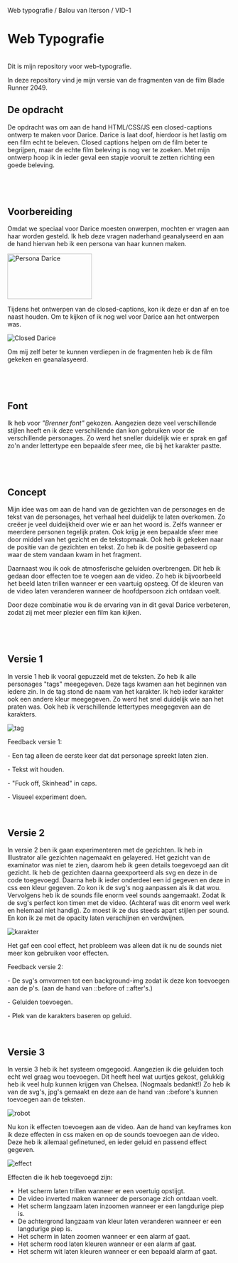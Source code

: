 <p>Web typografie / Balou van Iterson / VID-1</p>
<h1>Web Typografie</h1>
<p><br />Dit is mijn repository voor web-typografie.</p>
<p>In deze repository vind je mijn versie van de fragmenten van de film Blade Runner 2049.</p>
<h2>De opdracht</h2>
<p>De opdracht was om aan de hand HTML/CSS/JS een closed-captions ontwerp te maken voor Darice. Darice is laat doof, hierdoor is het lastig om een film echt te beleven. Closed captions helpen om de film beter te begrijpen, maar de echte film beleving is nog ver te zoeken. Met mijn ontwerp hoop ik in ieder geval een stapje vooruit te zetten richting een goede beleving.&nbsp;</p>
<h2>&nbsp;</h2>
<h2>Voorbereiding</h2>
<p>Omdat we speciaal voor Darice moesten onwerpen, mochten er vragen aan haar worden gesteld. Ik heb deze vragen naderhand geanalyseerd en aan de hand hiervan heb ik een persona van haar kunnen maken.</p>
<p><img src="/darice.jpg" alt="Persona Darice" width="190" height="102" /></p>
<p>Tijdens het ontwerpen van de closed-captions, kon ik deze er dan af en toe naast houden. Om te kijken of ik nog wel voor Darice aan het ontwerpen was.</p>
<p><img src="/dariceclosed.png" alt="Closed Darice" /></p>
<p>Om mij zelf beter te kunnen verdiepen in de fragmenten heb ik de film gekeken en geanalasyeerd.&nbsp;</p>
<h2>&nbsp;</h2>
<h2>Font</h2>
<p>Ik heb voor <em>"Brenner font"&nbsp;</em>gekozen. Aangezien deze veel verschillende stijlen heeft en ik deze verschillende dan kon gebruiken voor de verschillende personages. Zo werd het sneller duidelijk wie er sprak en gaf zo'n ander lettertype een bepaalde sfeer mee, die bij het karakter pastte.</p>
<h2>&nbsp;</h2>
<h2>Concept</h2>
<p>Mijn idee was om aan de hand van de gezichten van de personages en de tekst van de personages, het verhaal heel duidelijk te laten overkomen. Zo cre&euml;er je veel duideijkheid over wie er aan het woord is. Zelfs wanneer er meerdere personen tegelijk praten. Ook krijg je een bepaalde sfeer mee door middel van het gezicht en de tekstopmaak. Ook heb ik gekeken naar de positie van de gezichten en tekst. Zo heb ik de positie gebaseerd op waar de stem vandaan kwam in het fragment.&nbsp;</p>
<p>Daarnaast wou ik ook de atmosferische geluiden overbrengen. Dit heb ik gedaan door effecten toe te voegen aan de video. Zo heb ik bijvoorbeeld het beeld laten trillen wanneer er een vaartuig opsteeg. Of de kleuren van de video laten veranderen wanneer de hoofdpersoon zich ontdaan voelt.</p>
<p>Door deze combinatie wou ik de ervaring van in dit geval Darice verbeteren, zodat zij met meer plezier een film kan kijken.</p>
<h2>&nbsp;</h2>
<h2>Versie 1</h2>
<p>In versie 1 heb ik vooral gepuzzeld met de teksten. Zo heb ik alle personages "tags" meegegeven. Deze tags kwamen aan het beginnen van iedere zin. In de tag stond de naam van het karakter. Ik heb ieder karakter ook een andere kleur meegegeven. Zo werd het snel duidelijk wie aan het praten was. Ook heb ik verschillende lettertypes meegegeven aan de karakters.</p>
<p><img src="/tag.png" alt="tag" /></p>
<p>Feedback versie 1:</p>
<p>- Een tag alleen de eerste keer dat dat personage spreekt laten zien.</p>
<p>- Tekst wit houden.</p>
<p>- "Fuck off, Skinhead" in caps.&nbsp;</p>
<p>- Visueel experiment doen.</p>
<p>&nbsp;</p>
<h2>Versie 2</h2>
<p>In versie 2 ben ik gaan experimenteren met de gezichten. Ik heb in Illustrator alle gezichten nagemaakt en gelayered. Het gezicht van de examinator was niet te zien, daarom heb ik geen details toegevoegd aan dit gezicht. Ik heb de gezichten daarna geexporteerd als svg en deze in de code toegevoegd. Daarna heb ik ieder onderdeel een id gegeven en deze in css een kleur gegeven. Zo kon ik de svg's nog aanpassen als ik dat wou. Vervolgens heb ik de sounds file enorm veel sounds aangemaakt. Zodat ik de svg's perfect kon timen met de video. (Achteraf was dit enorm veel werk en helemaal niet handig). Zo moest ik ze dus steeds apart stijlen per sound. En kon ik ze met de opacity laten verschijnen en verdwijnen.&nbsp;</p>
<p><img src="/joekarakter.png" alt="karakter" /></p>
<p>Het gaf een cool effect, het probleem was alleen dat ik nu de sounds niet meer kon gebruiken voor effecten.&nbsp;</p>
<p>Feedback versie 2:</p>
<p>- De svg's omvormen tot een background-img zodat ik deze kon toevoegen aan de p's. (aan de hand van ::before of ::after's.)</p>
<p>- Geluiden toevoegen.</p>
<p>- Plek van de karakters baseren op geluid.</p>
<p>&nbsp;</p>
<h2>Versie 3</h2>
<p>In versie 3 heb ik het systeem omgegooid. Aangezien ik die geluiden toch echt wel graag wou toevoegen. Dit heeft heel wat uurtjes gekost, gelukkig heb ik veel hulp kunnen krijgen van Chelsea. (Nogmaals bedankt!) Zo heb ik van de svg's, jpg's gemaakt en deze aan de hand van ::before's kunnen toevoegen aan de teksten.&nbsp;</p>
<p><img src="/robotcode.png" alt="robot" /></p>
<p>Nu kon ik effecten toevoegen aan de video. Aan de hand van keyframes kon ik deze effecten in css maken en op de sounds toevoegen aan de video. Deze heb ik allemaal gefinetuned, en ieder geluid en passend effect gegeven.</p>
<p><img src="/shakecode.png" alt="effect" /></p>
<p>Effecten die ik heb toegevoegd zijn:&nbsp;</p>
<ul>
<li>Het scherm laten trillen wanneer er een voertuig opstijgt.</li>
<li>De video inverted maken wanneer de personage zich ontdaan voelt.</li>
<li>Het scherm langzaam laten inzoomen wanneer er een langdurige piep is.</li>
<li>De achtergrond langzaam van kleur laten veranderen wanneer er een langdurige piep is.</li>
<li>Het scherm in laten zoomen wanneer er een alarm af gaat.</li>
<li>Het scherm rood laten kleuren wanneer er een alarm af gaat.</li>
<li>Het scherm wit laten kleuren wanneer er een bepaald alarm af gaat.</li>
</ul>

